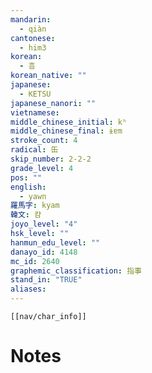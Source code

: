 ```yaml
---
mandarin:
  - qiàn
cantonese:
  - him3
korean:
  - 흠
korean_native: ""
japanese:
  - KETSU
japanese_nanori: ""
vietnamese:
middle_chinese_initial: kʰ
middle_chinese_final: ɨɐm
stroke_count: 4
radical: 缶
skip_number: 2-2-2
grade_level: 4
pos: ""
english:
  - yawn
羅馬字: kyam
韓文: 캼
joyo_level: "4"
hsk_level: ""
hanmun_edu_level: ""
danayo_id: 4148
mc_id: 2640
graphemic_classification: 指事
stand_in: "TRUE"
aliases:
---
```

```meta-bind-embed
[[nav/char_info]]
```

# Notes
